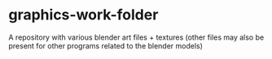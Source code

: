 graphics-work-folder
====================

A repository with various blender art files + textures (other files may also be present for other programs related to the blender models)
